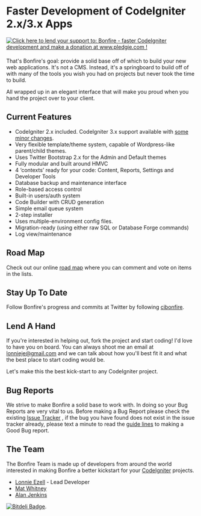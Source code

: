 # Faster Development of CodeIgniter 2.x/3.x Apps

<div style="float: right; margin: 0 20px 20px 0">
	<a href='http://www.pledgie.com/campaigns/15326'><img alt='Click here to lend your support to: Bonfire - faster CodeIgniter development and make a donation at www.pledgie.com !' src='http://pledgie.com/campaigns/15326.png?skin_name=chrome' border='0' /></a>
</div>

That's Bonfire's goal: provide a solid base off of which to build your new web applications.
It's not a CMS.
Instead, it's a springboard to build off of with many of the tools you wish you had on projects but never took the time to build.

All wrapped up in an elegant interface that will make you proud when you hand the project over to your client.

## Current Features

- CodeIgniter 2.x included. CodeIgniter 3.x support available with [some minor changes](https://github.com/ci-bonfire/Bonfire/blob/develop/bonfire/docs/ci3.md).
- Very flexible template/theme system, capable of Wordpress-like parent/child themes.
- Uses Twitter Bootstrap 2.x for the Admin and Default themes
- Fully modular and built around HMVC
- 4 ‘contexts’ ready for your code: Content, Reports, Settings and Developer Tools
- Database backup and maintenance interface
- Role-based access control
- Built-in users/auth system
- Code Builder with CRUD generation
- Simple email queue system
- 2-step installer
- Uses multiple-environment config files.
- Migration-ready (using either raw SQL or Database Forge commands)
- Log view/maintenance

## Road Map

Check out our online [road map](https://trello.com/board/bonfire-roadmap/4f21de254768c8463f09c85b) where you can comment and vote on items in the lists.

## Stay Up To Date

Follow Bonfire's progress and commits at Twitter by following [cibonfire](http://twitter.com/#!/cibonfire).

## Lend A Hand

If you're interested in helping out, fork the project and start coding! I'd love to have you on board. You can always shoot me an email at lonnieje@gmail.com and we can talk about how you'll best fit it and what the best place to start coding would be.

Let's make this the best kick-start to any CodeIgniter project.

## Bug Reports

We strive to make Bonfire a solid base to work with. In doing so your Bug Reports are very vital to us. Before making a Bug Report please check the existing
[Issue Tracker](https://github.com/ci-bonfire/Bonfire/issues) , if the bug you have found does not exist in the issue tracker already, please text a minute to read the [guide lines](http://cibonfire.com/docs/developer/issue_tracking_and_pull_requests) to making a Good Bug report.


## The Team

The Bonfire Team is made up of developers from around the world interested in making Bonfire a better kickstart for your [CodeIgniter](http://codeigniter.com) projects.

- [Lonnie Ezell](http://lonnieezell.com) - Lead Developer
- [Mat Whitney](https://github.com/mwhitneysdsu)
- [Alan Jenkins](https://github.com/sourcejedi)

[![Bitdeli Badge](https://d2weczhvl823v0.cloudfront.net/ci-bonfire/bonfire/trend.png)](https://bitdeli.com/free "Bitdeli Badge").
